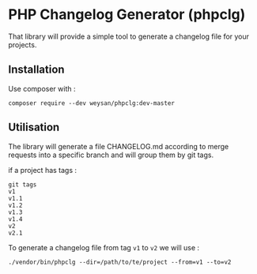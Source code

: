 # PHP Changelog Generator (phpclg)

That library will provide a simple tool to generate a changelog file for your projects.

## Installation

Use composer with :
~~~
composer require --dev weysan/phpclg:dev-master
~~~

## Utilisation
The library will generate a file CHANGELOG.md according to merge requests into a specific branch and will group them
by git tags.

if a project has tags :
~~~
git tags
v1
v1.1
v1.2
v1.3
v1.4
v2
v2.1
~~~
To generate a changelog file from tag `v1` to `v2` we will use :
~~~
./vendor/bin/phpclg --dir=/path/to/te/project --from=v1 --to=v2
~~~